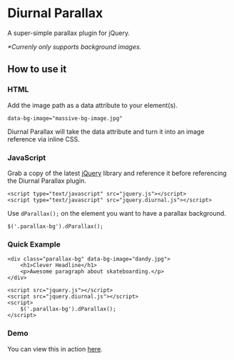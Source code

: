 # Diurnal Parallax

A super-simple parallax plugin for jQuery.

_*Currenly only supports background images._

## How to use it

### HTML

Add the image path as a data attribute to your element(s).

    data-bg-image="massive-bg-image.jpg"
    
Diurnal Parallax will take the data attribute and turn it into an image reference via inline CSS.

### JavaScript

Grab a copy of the latest [jQuery](http://jquery.com/) library and reference it before referencing the Diurnal Parallax plugin.

    <script type="text/javascript" src="jquery.js"></script>
    <script type="text/javascript" src="jquery.diurnal.js"></script>
    
Use `dParallax();` on the element you want to have a parallax background.

    $('.parallax-bg').dParallax();
    
### Quick Example
    <div class="parallax-bg" data-bg-image="dandy.jpg">
	    <h1>Clever Headline</h1>	
		<p>Awesome paragraph about skateboarding.</p>	
	</div>

	<script src="jquery.js"></script>
	<script src="jquery.diurnal.js"></script>
	<script>
		$('.parallax-bg').dParallax();
	</script>
    
### Demo

You can view this in action [here](http://levibeach.github.com/diurnal-parallax).
    
 